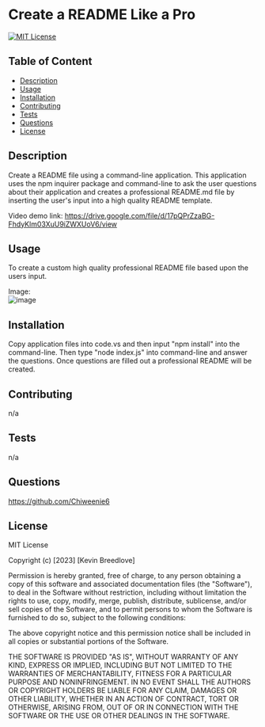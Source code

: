 # Create a README Like a Pro

[![MIT License](https://img.shields.io/badge/License-MIT-blue)]((https://opensource.org/licenses/MIT))

## Table of Content
  - [Description](#Description)
  - [Usage](#Usage)
  - [Installation](#Installation)
  - [Contributing](#Contributing)
  - [Tests](#Tests)
  - [Questions](#Questions)
  - [License](#License)

## Description
  Create a README file using a command-line application. This application uses the npm inquirer package and command-line to ask the user questions about their application and creates a professional README.md file by inserting the user's input into a high quality README template.
  
  Video demo link:
  https://drive.google.com/file/d/17pQPrZzaBG-FhdyKlm03XuU9iZWXUoV6/view

## Usage
  To create a custom high quality professional README file based upon the users input.  
  
  Image:   
  ![image](https://user-images.githubusercontent.com/113393706/214594217-ac28ff4b-66da-451d-bb18-7e772419a1d0.png)


## Installation
  Copy application files into code.vs and then input "npm install" into the command-line. Then type "node index.js" into command-line and answer the questions. Once questions are filled out a professional README will be created.

## Contributing
  n/a

## Tests
  n/a

## Questions
  https://github.com/Chiweenie6  

## License
  MIT License

Copyright (c) [2023] [Kevin Breedlove]

Permission is hereby granted, free of charge, to any person obtaining a copy
of this software and associated documentation files (the "Software"), to deal
in the Software without restriction, including without limitation the rights
to use, copy, modify, merge, publish, distribute, sublicense, and/or sell
copies of the Software, and to permit persons to whom the Software is
furnished to do so, subject to the following conditions:

The above copyright notice and this permission notice shall be included in all
copies or substantial portions of the Software.

THE SOFTWARE IS PROVIDED "AS IS", WITHOUT WARRANTY OF ANY KIND, EXPRESS OR
IMPLIED, INCLUDING BUT NOT LIMITED TO THE WARRANTIES OF MERCHANTABILITY,
FITNESS FOR A PARTICULAR PURPOSE AND NONINFRINGEMENT. IN NO EVENT SHALL THE
AUTHORS OR COPYRIGHT HOLDERS BE LIABLE FOR ANY CLAIM, DAMAGES OR OTHER
LIABILITY, WHETHER IN AN ACTION OF CONTRACT, TORT OR OTHERWISE, ARISING FROM,
OUT OF OR IN CONNECTION WITH THE SOFTWARE OR THE USE OR OTHER DEALINGS IN THE
SOFTWARE.

